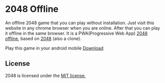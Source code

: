 # 2048 Offline
An offline 2048 game that you can play without installation. Just visit this website in any chrome browser when you are online. After that you can play it offline in the same browser. It is a PWA(Progressive Web App) [2048 offline](https://2048.skyafar.com/), based on [2048](http://gabrielecirulli.github.io/2048/) (also a clone).

Play this game in your android mobile [Download](https://play.google.com/store/apps/details?id=com.myspecialgames.advanced2048game)

## License
2048 is licensed under the [MIT license.](LICENSE.txt)

